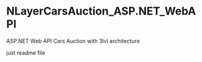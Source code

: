# NLayerCarsAuction_ASP.NET_WebAPI
ASP.NET Web API Cars Auction with 3lvl architecture

just readme file
